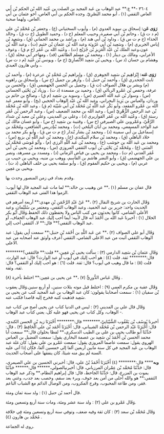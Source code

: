 ٣٦٠٤ -** ع:** عبد الوهاب بن عَبد المجيد بن الصلت بن عُبَيد الله بْن الحكم بْن أَبي العاص الثقفي (١) ، أبو محمد البَصْرِيّ. وجده الحكم بن أَبي العاص، أخو عثمان بن أَبي العاص، ولهما صحبة.

**رَوَى عَن:** إسحاق بن سويد العدوي (م) ، وأيوب السختياني (ع) ، وجعفر بْن مُحَمَّدِ بْنِ علي (م د ت ق) ، وحاتم بْن أَبي صغيرة، وحبيب المعلم (خ د) ، وحميد الطويل (خ ت ق) ، وخالد الحذاء (خ م ت س ق) ، وداود بْن أَبي هند (م) ، وراشد بن محمد الحماني (ق) ، وسَعِيد بْن إياس الجريري (م) ، وسَعِيد بْن أبي عَرُوبَة وعبد الله بْن عثمان بْن خثيم (ت) ، وعبد اللَّه بْن عون،وعبد الملك بْن عَبْد الْعَزِيزِ بْن جُرَيْج (ت) ، وعُبَيد الله بن عُمَر (خ م ق) ، وعوف الأعرابي، ومالك بن دينار (١) ، ومحمد بْن مسلم الطائفي (قد) ، ومهاجر أبي مخلد (ق) ، وهشام بن حسان (د س) ، ويحيى بْن سَعِيد الأَنْصارِيّ (خ م) ، ويونس بْن عُبَيد (م د ت س) ، وأبي هارون العبدي.

**رَوَى عَنه:** إِبْرَاهِيم بْن سَعِيد الجوهري (ق) ، وإبراهيم بْن مُحَمَّدِ بْنِ عرعرة (م) ، وأحمد بْن ثابت الجحدري (ق) ، وأحمد بْن حنبل (د) ، وأزهر بن جميل (خ س) ، وإسحاق بن راهويه (م) وبشر بن هلال الصواف (ت ق) ، وجميل بن الحسن الجهضمي (ق) ، والحسن بن عرفة، وحفص بْن عَمْرو الربالي (ق) ، وحميد بن مسعدة (د ت) ، وزياد بْن يَحْيَى الحساني (س) ، وسوار بْن عَبد الله العنبري (س) ، وسويد بن سَعِيد (م ق) ، وصالح بن حاتم بن وردان، والعباس بن يَزِيدَ البحراني، وعبد الله بْن عَبْد الوهاب الحجبي (بخ) ، وأبو معمر عَبد الله بن عَمْرو المقعد، وأبو بَكْر عَبد اللَّهِ بْن مُحَمَّد بْن أَبي شَيْبَة (م ق) ، وعبد الله بْن مُحَمَّد بْن عبد الرحمن الزُّهْرِيّ (س) ، وعبد الله بن محمد الضعيف (س) ، وعبد الرحمن بْن عُمَر رستة (ق) ، وعُبَيد الله بن عُمَر القواريري (د) ، وعلي بن المديني، وعلي بْن معبد بْن شداد الرَّقِّيّ، وعَمْروبن علي الصيرفي (خ س) ، وقتيبة بن سَعِيد (خ س) ، وأبو غسان مالك بْن عبد الواحد المسمعي، ومحمد بن أبان البلخي (ت) ، ومحمد بْنإدريس الشافعي، ومُحَمَّد بن إسماعيل بن أَبي سمينة (د) ، ومحمد بْن بشار بْندار (خ م ت س ق) ، وأبو بكر محمد بن خلاد الباهلي (ق) ، ومحمد بْن سلام البيكندي (خ) ، ومحمد بْن عَبد اللَّهِ بْن بزيع (س) ، ومحمد بن عَبد الله بن حوشب (خ) ، ومحمد بْن عَبد اللَّهِ الرزي (م) ، وأَبُو مُوسَى مُحَمَّد بْن المثنى (ع) ، ومُحَمَّد بْن يَحْيَى بْن أيوب الثقفي المروزي (س) ، ومحمد بْن يحيى بْن أَبي عُمَر العدني (م ت) ، ومحمد بن يحيى بن فياض الزماني (د) ، ومسدد بن مسرهد، ونصر بن علي الجهضمي (ق) ، وأبو النضر هاشم بن القاسم، ووهب بن منبه، ويحيى بن حبيب بن عربي (م) ، ويحيى بن حكيم المقوم (ق) ، وأبو سلمة يحيى بن خلف الباهلي (د ت) ، ويحيى بن مَعِين.

وقدم بغداد في زمن المنصور وحدث بها.

قال عفان بن مسلم (١) ،** عن وهبيب بن خالد:** لما مات عَبد المجيد قال لها أيوب: الزموا هذا الفتى عبد الوهاب الثقفي.

وَقَال الحارث بن شريح النقال (٢) ،** عَنْ عَبْدِ الرَّحْمَنِ بْنِ مهدي:** أربعة أمرهم في الحديث واحد: جرير بن عبد الحميد، وعبد الوهاب الثقفي، ومعتمر بن سُلَيْمان، وعبد الأعلى الشامي، كانوا يحدثون من كتب الناس ولا يحفظون ذلك الحفظ.وَقَال أَبُو بكر الخلال (١) : أخبرنا عَبد الله بن أَحْمَدَ أنه قال لأبيه: أيما أحب إليك عبد الوهاب الخفاف، أو عبد الوهاب الثقفي؟** قال:** لا، الثقفي أحب إلي.

وَقَال أبو علي الصواف (٢) ،** عن عَبد اللَّهِ بن أَحْمَد بْن حنبل:** سمعت أَبِي يقول: عبد الوهاب الثقفي أثبت من عبد الاعلى الشامي، الثقفي أعرف وأوثق عند أصحابه من عبد الاعلى.

وَقَال عثمان بْن سَعِيد الدارمي (٣) : سألت يحيى بْن مَعِين،** قلت:** فالثقفي؟******** قال:******** ثقة. قلت (٤) : هو أحب إليك في أيوب أو عبد الوارث؟ قال: عبد الوارث. قلت (٥) : ما قال وهيب في أيوب؟ قال: ثقة. قلت (٦) : هو أحب إليك أو الثقفي؟ قال: ثقة، وثقة.

وَقَال عَباس الدُّورِيُّ (٧) ،** عن يحيى بن مَعِين:** اختلط بأخرة (٨) .

وَقَال عقبة بن مكرم العمي (٩) : اختلط قبل موته بثلاث سنين، أو أربع سنين.وَقَال يعقوب بْن سفيان (١) : سمعت أصحابنا يقولون: كان عبد الوهاب بن عَبد المجيد كتب عن يحيى بن سَعِيد فذهبت كتبه فخرج إليه قاصدا فكتب عنه.

وَقَال قال علي بن المديني (٢) : ليس في الدنيا كتاب عن يحيى أصح من كتاب عبد الوهاب، وكل كتاب عن يحيى فهو عليه كل، يعني كتاب عبد الوهاب -.

أخبرنا يُوسُف بْن يَعْقُوب الشَّيْبَانِيّ،******** قال:******** أَخْبَرَنَا زيد بْن الحسن الكندي، قال: أَخْبَرَنَا عَبْد الرحمن بْن مُحَمَّد الشيباني، قال: أَخْبَرَنَا أَحْمَد بْن علي الْحَافِظ (٣) ، قال: حَدَّثَنَا أبو طالب يحيى بن علي بن الطيب الدسكري،** لفظا بحلوان قال:** سمعت أبا محمد الحسن بْن أَحْمَدَ بْنِ سَعِيد بن عصمة البخاري يقول: سمعت الفضيل بن العباس الهروي يقول: سمعت عاصما المروزي يقول: سمعت عَمْرو بن علي يقول: كان غلة عبد الوهاب بن عَبد المجيد في كل سنة مابين أربعين ألفا إلى خمسين ألفا، فكان إذا أتى عليه السنة لم يبق منه شيئا، كان ينفقها على أصحاب الحديث.

**وبه****** قال:******** (٤) أَخْبَرَنَا أَحْمَدُ بْنُ علي، قال: أخبرني الحسين بن علي الصيمري، قال: حَدَّثَنَا مُحَمَّد بْن عِمْران المرزباني، قال: أخبرنيالصولي،****** قال:****** حَدَّثَنَا يموت بن المزرع، قال: حَدَّثَنَا الجاحظ، قال: قال إبراهيم النظام،** وذكر عبد الوهاب الثقفي:** هو والله أحلى من أمن بعد خوف، وبرء بعد سقم، وخصب بعد جدب، وغني بعد فقر، ومن طاعة المحبوب، وفرج المكروب، ومن الوصال الدائم مع الشباب الناعم.

قال أحمد بْن حنبل (١) : ولد سنة ثمان ومئة.

وَقَال عَمْرو بن علي (٢) : ولد سنة عشر ومئة، ومات سنة أربع وتسعين ومئة.

وَقَال مُحَمَّد بْن سعد (٣) : كان ثقة وفيه ضعف، وتوفي سنة أربع وتسعين ومئة فِي خلافة مُحَمَّد بن هارون (٤) .

روى له الجماعة.